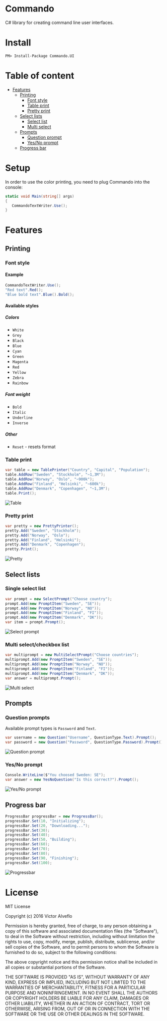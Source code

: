 # Commando
C# library for creating command line user interfaces.
# Install
```
PM> Install-Package Commando.UI
```
# Table of content
* [Features](#features)
  * [Printing](#Printing)
    * [Font style](#font-style)
    * [Table print](#table-print)
    * [Pretty print](#pretty-print)
  * [Select lists](#select-lists)
    * [Select list](#single-select-list)
    * [Multi select](#multi-selectcheckbox-list)
  * [Prompts](#prompts)
    * [Question prompt](#question-prompt)
    * [Yes/No prompt](#yesno-prompt)
  * [Progress bar](#progress-bar)
# Setup
In order to use the color printing, you need to plug Commando into the console:
```csharp
static void Main(string[] args)
{
   CommandoTextWriter.Use();
}
```
# Features
## Printing
### Font style
#### Example
```csharp
CommandoTextWriter.Use();
"Red text".Red();
"Blue bold text".Blue().Bold();
```
#### Available styles
##### Colors
- `White`
- `Grey`
- `Black`
- `Blue`
- `Cyan`
- `Green`
- `Magenta`
- `Red`
- `Yellow`
- `Zebra`
- `Rainbow`

##### Font weight
- `Bold`
- `Italic`
- `Underline`
- `Inverse`

##### Other
- `Reset` - resets format

### Table print
```csharp
var table = new TablePrinter("Country", "Capital", "Population");
table.AddRow("Sweden", "Stockholm", "~1,3M");
table.AddRow("Norway", "Oslo", "~900k");
table.AddRow("Finland", "Helsinki", "~600k");
table.AddRow("Denmark", "Copenhagen", "~1,3M");
table.Print();
```

![Table](https://raw.githubusercontent.com/alveflo/Commando/master/Commando/img/Tables.PNG)
### Pretty print
```csharp
var pretty = new PrettyPrinter();
pretty.Add("Sweden", "Stockholm");
pretty.Add("Norway", "Oslo");
pretty.Add("Finland", "Helsinki");
pretty.Add("Denmark", "Copenhagen");
pretty.Print();
```

![Pretty](https://raw.githubusercontent.com/alveflo/Commando/master/Commando/img/Pretty.PNG)
## Select lists
### Single select list
```csharp
var prompt = new SelectPrompt("Choose country");
prompt.Add(new PromptItem("Sweden", "SE"));
prompt.Add(new PromptItem("Norway", "NO"));
prompt.Add(new PromptItem("Finland", "FI"));
prompt.Add(new PromptItem("Denmark", "DK"));
var item = prompt.Prompt();
```

![Select prompt](https://raw.githubusercontent.com/alveflo/Commando/master/Commando/img/SelectPrompt.PNG)
### Multi select/checkbox list
```csharp
var multiprompt = new MultiSelectPrompt("Choose countries");
multiprompt.Add(new PromptItem("Sweden", "SE"));
multiprompt.Add(new PromptItem("Norway", "NO"));
multiprompt.Add(new PromptItem("Finland", "FI"));
multiprompt.Add(new PromptItem("Denmark", "DK"));
var answer = multiprompt.Prompt();
```

![Multi select](https://raw.githubusercontent.com/alveflo/Commando/master/Commando/img/MultiselectPrompt.PNG)
## Prompts
### Question prompts
Available prompt types is `Password` and `Text`.
```csharp
var username = new Question("Username", QuestionType.Text).Prompt();
var password = new Question("Password", QuestionType.Password).Prompt();
```

![Question prompt](https://raw.githubusercontent.com/alveflo/Commando/master/Commando/img/Password.PNG)
### Yes/No prompt
```csharp
Console.WriteLine($"You choosed Sweden: SE");
var answer = new YesNoQuestion("Is this correct?").Prompt();
```

![Yes/No prompt](https://raw.githubusercontent.com/alveflo/Commando/master/Commando/img/Accept.PNG)

## Progress bar
```csharp
ProgressBar progressBar = new ProgressBar();
progressBar.Set(10, "Initializing");
progressBar.Set(20, "Downloading...");
progressBar.Set(30);
progressBar.Set(40);
progressBar.Set(50, "Building");
progressBar.Set(60);
progressBar.Set(70);
progressBar.Set(80);
progressBar.Set(90, "Finishing");
progressBar.Set(100);
```

![Progressbar](https://raw.githubusercontent.com/alveflo/Commando/master/Commando/img/Progressbar.PNG)

# License
MIT License

Copyright (c) 2016 Victor Alveflo

Permission is hereby granted, free of charge, to any person obtaining a copy
of this software and associated documentation files (the "Software"), to deal
in the Software without restriction, including without limitation the rights
to use, copy, modify, merge, publish, distribute, sublicense, and/or sell
copies of the Software, and to permit persons to whom the Software is
furnished to do so, subject to the following conditions:

The above copyright notice and this permission notice shall be included in all
copies or substantial portions of the Software.

THE SOFTWARE IS PROVIDED "AS IS", WITHOUT WARRANTY OF ANY KIND, EXPRESS OR
IMPLIED, INCLUDING BUT NOT LIMITED TO THE WARRANTIES OF MERCHANTABILITY,
FITNESS FOR A PARTICULAR PURPOSE AND NONINFRINGEMENT. IN NO EVENT SHALL THE
AUTHORS OR COPYRIGHT HOLDERS BE LIABLE FOR ANY CLAIM, DAMAGES OR OTHER
LIABILITY, WHETHER IN AN ACTION OF CONTRACT, TORT OR OTHERWISE, ARISING FROM,
OUT OF OR IN CONNECTION WITH THE SOFTWARE OR THE USE OR OTHER DEALINGS IN THE
SOFTWARE.
